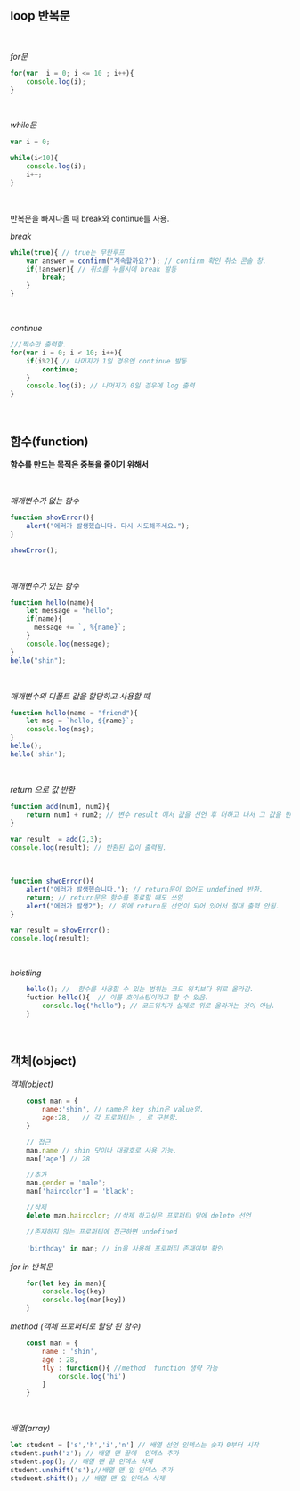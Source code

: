 <head>

## loop 반복문

</head>

<body>
<br>

*for문*

```javascript
for(var  i = 0; i <= 10 ; i++){
    console.log(i);
}
```
<br>

*while문*
```javascript
var i = 0;

while(i<10){
    console.log(i);
    i++;
}
```
<br>


반복문을 빠져나올 때 break와 continue를 사용.

*break*
```javascript
while(true){ // true는 무한루프
    var answer = confirm("계속할까요?"); // confirm 확인 취소 콘솔 창.
    if(!answer){ // 취소를 누를시에 break 발동
        break;
    }
}
```
<br>

*continue*

```javascript
///짝수만 출력함.
for(var i = 0; i < 10; i++){
    if(i%2){ // 나머지가 1일 경우엔 continue 발동
        continue;
    }
    console.log(i); // 나머지가 0일 경우에 log 출력
}
```

<br>
</body>

<head2>

## 함수(function)

</head2>

<body2>

**함수를 만드는 목적은 중복을 줄이기 위해서**

<br>

*매개변수가 없는 함수*

```javascript
function showError(){
    alert("에러가 발생했습니다. 다시 시도해주세요.");
}

showError();
```
<br>

*매개변수가 있는 함수*
```javascript
function hello(name){
    let message = "hello";
    if(name){
      message += `, %{name}`;
    }
    console.log(message);
}
hello("shin");
```

<br>

*매개변수의 디폴트 값을 할당하고 사용할 때*
```javascript
function hello(name = "friend"){
    let msg = `hello, ${name}`;
    console.log(msg);
}
hello();
hello('shin');
```
<br>

*return 으로 값 반환*
```javascript
function add(num1, num2){
    return num1 + num2; // 변수 result 에서 값을 선언 후 더하고 나서 그 값을 반환
}
 
var result  = add(2,3); 
console.log(result); // 반환된 값이 출력됨.
```
<br>

```javascript
function shwoError(){
    alert("에러가 발생했습니다."); // return문이 없어도 undefined 반환. 
    return; // return문은 함수를 종료할 때도 쓰임
    alert("에러가 발생2"); // 위에 return문 선언이 되어 있어서 절대 출력 안됨.
}

var result = showError();
console.log(result);
```
<br>

*hoistiing*

```javascript 
    hello(); //  함수를 사용할 수 있는 범위는 코드 위치보다 위로 올라감.
    fuction hello(){  // 이를 호이스팅이라고 할 수 있음.
        console.log("hello"); // 코드위치가 실제로 위로 올라가는 것이 아님.
    }
```

<br>

## 객체(object)

*객체(object)*

```javascript
    const man = {
        name:'shin', // name은 key shin은 value임.
        age:28,   // 각 프로퍼티는 , 로 구분함.
    }

    // 접근
    man.name // shin 닷이나 대괄호로 사용 가능.
    man['age'] // 28

    //추가
    man.gender = 'male';
    man['haircolor'] = 'black';

    //삭제
    delete man.haircolor; //삭제 하고싶은 프로퍼티 앞에 delete 선언

    //존재하지 않는 프로퍼티에 접근하면 undefined
    
    'birthday' in man; // in을 사용해 프로퍼티 존재여부 확인
```
*for in 반복문*

```javascript
    for(let key in man){
        console.log(key)
        console.log(man[key])
    }
```

*method (객체 프로퍼티로 할당 된 함수)*

```javascript
    const man = {
        name : 'shin',
        age : 28,
        fly : function(){ //method  function 생략 가능
            console.log('hi') 
        }
    }
```
<br>

*배열(array)*


```javascript
let student = ['s','h','i','n'] // 배열 선언 인덱스는 숫자 0부터 시작
student.push('z'); // 배열 맨 끝에  인덱스 추가
student.pop(); // 배열 맨 끝 인덱스 삭제
student.unshift('s');//배열 맨 앞 인덱스 추가
studuent.shift(); // 배열 맨 앞 인덱스 삭제
```



</body2>


